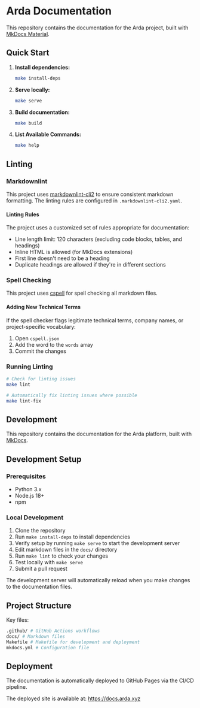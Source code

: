 # Arda Documentation

This repository contains the documentation for the Arda project, built with [MkDocs Material](https://squidfunk.github.io/mkdocs-material/).

## Quick Start

1. **Install dependencies:**

   ```bash
   make install-deps
   ```

2. **Serve locally:**

   ```bash
   make serve
   ```

3. **Build documentation:**

   ```bash
   make build
   ```

4. **List Available Commands:**

   ```bash
   make help
   ```

## Linting

### Markdownlint

This project uses [markdownlint-cli2](https://github.com/DavidAnson/markdownlint-cli2) to ensure consistent markdown formatting. The linting rules are configured in `.markdownlint-cli2.yaml`.

#### Linting Rules

The project uses a customized set of rules appropriate for documentation:

- Line length limit: 120 characters (excluding code blocks, tables, and headings)
- Inline HTML is allowed (for MkDocs extensions)
- First line doesn't need to be a heading
- Duplicate headings are allowed if they're in different sections

### Spell Checking

This project uses [cspell](https://cspell.org/) for spell checking all markdown files.

#### Adding New Technical Terms

If the spell checker flags legitimate technical terms, company names, or project-specific vocabulary:

1. Open `cspell.json`
2. Add the word to the `words` array
3. Commit the changes

### Running Linting

```bash
# Check for linting issues
make lint

# Automatically fix linting issues where possible
make lint-fix
```

## Development

This repository contains the documentation for the Arda platform, built with [MkDocs](https://www.mkdocs.org/).

## Development Setup

### Prerequisites

- Python 3.x
- Node.js 18+
- npm

### Local Development

1. Clone the repository
1. Run `make install-deps` to install dependencies
1. Verify setup by running `make serve` to start the development server
1. Edit markdown files in the `docs/` directory
1. Run `make lint` to check your changes
1. Test locally with `make serve`
1. Submit a pull request

The development server will automatically reload when you make changes to the documentation files.

## Project Structure

Key files:

```bash
.github/ # GitHub Actions workflows
docs/ # Markdown files
Makefile # Makefile for development and deployment
mkdocs.yml # Configuration file
```

## Deployment

The documentation is automatically deployed to GitHub Pages via the CI/CD pipeline.

The deployed site is available at: <https://docs.arda.xyz>
